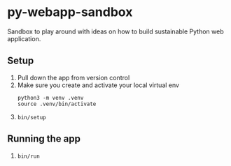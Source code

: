# py-webapp-sandbox
Sandbox to play around with ideas on how to build sustainable Python web application.

## Setup
1. Pull down the app from version control
1. Make sure you create and activate your local virtual env 
    ```
    python3 -m venv .venv
    source .venv/bin/activate
    ```
1. `bin/setup`

## Running the app

1. `bin/run`
